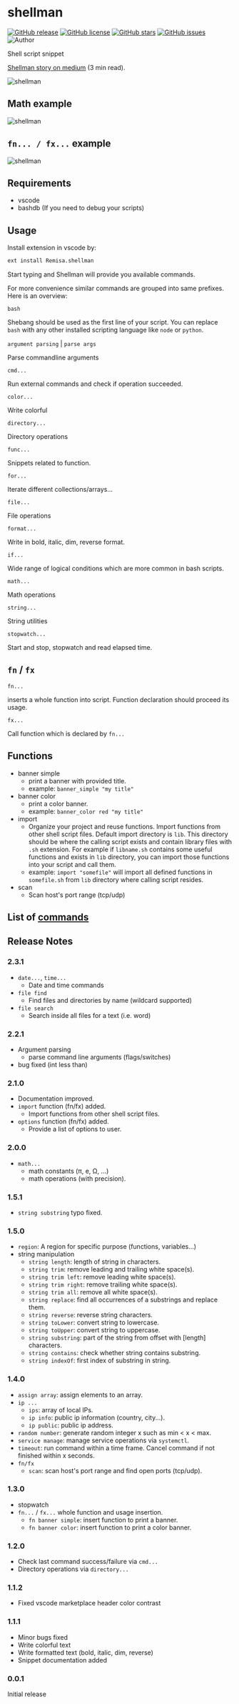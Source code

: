 # shellman

[![GitHub release](https://img.shields.io/github/release/remisa-yousefvand/shellman.svg?style=plastic)](https://github.com/remisa-yousefvand/shellman/release)
[![GitHub license](https://img.shields.io/github/license/remisa-yousefvand/shellman.svg?style=plastic)](https://github.com/remisa-yousefvand/shellman/blob/master/LICENSE.md)
[![GitHub stars](https://img.shields.io/github/stars/remisa-yousefvand/shellman.svg?style=plastic)](https://github.com/remisa-yousefvand/shellman/stargazers)
[![GitHub issues](https://img.shields.io/github/issues/remisa-yousefvand/shellman.svg?style=plastic)](https://github.com/remisa-yousefvand/shellman/issues)
![Author](https://img.shields.io/badge/Author-Remisa-ff69b4.svg)

Shell script snippet

[Shellman story on medium](https://medium.com/@remisa.yousefvand/shellman-reborn-f2cc948ce3fc) (3 min read).

![shellman](images/demo.gif)

## Math example

![shellman](images/math.gif)

## `fn... / fx...` example

![shellman](images/banner.gif)

## Requirements

- vscode
- bashdb (If you need to debug your scripts)

## Usage

Install extension in vscode by:

```bash
ext install Remisa.shellman
```

Start typing and Shellman will provide you available commands.

For more convenience similar commands are grouped into same prefixes. Here is an overview:

`bash`

Shebang should be used as the first line of your script. You can replace `bash` with any other installed scripting language like `node` or `python`.

`argument parsing` | `parse args`

Parse commandline arguments

`cmd...`

Run external commands and check if operation succeeded.

`color...`

Write colorful

`directory...`

Directory operations

`func...`

Snippets related to function.

`for...`

Iterate different collections/arrays...

`file...`

File operations

`format...`

Write in bold, italic, dim, reverse format.

`if...`

Wide range of logical conditions which are more common in bash scripts.

`math...`

Math operations

`string...`

String utilities

`stopwatch...`

Start and stop, stopwatch and read elapsed time.

## `fn` / `fx`

`fn...`

inserts a whole function into script. Function declaration should proceed its usage.

`fx...`

Call function which is declared by `fn...`

## Functions

- banner simple
  - print a banner with provided title.
  - example: `banner_simple "my title"`
- banner color
  - print a color banner.
  - example: `banner_color red "my title"`
- import
  - Organize your project and reuse functions. Import functions from other shell script files. Default import directory is `lib`. This directory should be where the calling script exists and contain library files with `.sh` extension. For example if `libname.sh` contains some useful functions and exists in `lib` directory, you can import those functions into your script and call them.
  - example: `import "somefile"` will import all defined functions in `somefile.sh` from `lib` directory where calling script resides.
- scan
  - Scan host's port range (tcp/udp)

## List of [commands](COMMANDS.md)

## Release Notes

### 2.3.1

- `date...`, `time...`
  - Date and time commands
- `file find`
  - Find files and directories by name (wildcard supported)
- `file search`
  - Search inside all files for a text (i.e. word)

### 2.2.1

- Argument parsing
  - parse command line arguments (flags/switches)
- bug fixed (int less than)

### 2.1.0

- Documentation improved.
- `import` function (fn/fx) added.
  - Import functions from other shell script files.
- `options` function (fn/fx) added.
  - Provide a list of options to user.

### 2.0.0

- `math...`
  - math constants (π, e, Ω, ...)
  - math operations (with precision).

### 1.5.1

- `string substring` typo fixed.

### 1.5.0

- `region`: A region for specific purpose (functions, variables...)
- string manipulation
  - `string length`: length of string in characters.
  - `string trim`: remove leading and trailing white space(s).
  - `string trim left`: remove leading white space(s).
  - `string trim right`: remove trailing white space(s).
  - `string trim all`: remove all white space(s).
  - `string replace`: find all occurrences of a substrings and replace them.
  - `string reverse`: reverse string characters.
  - `string toLower`: convert string to lowercase.
  - `string toUpper`: convert string to uppercase.
  - `string substring`: part of the string from offset with [length] characters.
  - `string contains`: check whether string contains substring.
  - `string indexOf`: first index of substring in string.

### 1.4.0

- `assign array`: assign elements to an array.
- `ip ...`
  - `ips`: array of local IPs.
  - `ip info`: public ip information (country, city...).
  - `ip public`: public ip address.
- `random number`: generate random integer x such as min < x < max.
- `service manage`: manage service operations via `systemctl`.
- `timeout`: run command within a time frame. Cancel command if not finished within x seconds.
- `fn/fx`
  - `scan`: scan host's port range and find open ports (tcp/udp).

### 1.3.0

- stopwatch
- `fn...` / `fx...` whole function and usage insertion.
  - `fn banner simple`: insert function to print a banner.
  - `fn banner color`: insert function to print a color banner.

### 1.2.0

- Check last command success/failure via `cmd...`
- Directory operations via `directory...`

### 1.1.2

- Fixed vscode marketplace header color contrast

### 1.1.1

- Minor bugs fixed
- Write colorful text
- Write formatted text (bold, italic, dim, reverse)
- Snippet documentation added

### 0.0.1

Initial release
